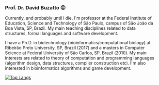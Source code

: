 ### Prof. Dr. David Buzatto 😝

Currently, and probably until I die, I'm professor at the Federal Institute of Education, Science and Technology of São Paulo, campus of São João da Boa Vista, SP, Brazil. My main teaching disciplines related to data structures, formal languages and software development.

I have a Ph.D. in biotechnology (bioinformatics/computational biology) at Ribeirão Preto University, SP, Brazil (2017) and a masters in Computer Science at Federal University of São Carlos, SP, Brazil (2010). My main interests are related to theory of computation and programming languages (algorithm design, data structures, compiler construction etc). I'm also interested in bioinformatics algorithms and game development.

[![Top Langs](https://github-readme-stats.vercel.app/api/top-langs/?username=davidbuzatto&exclude_repo=CryGetter,CryProteinModelsComparisonLab,CryProteinModelsComparisonData,Excel2LaTeX,CognitorWeb,ESH)](https://github.com/davidbuzatto?tab=repositories)
